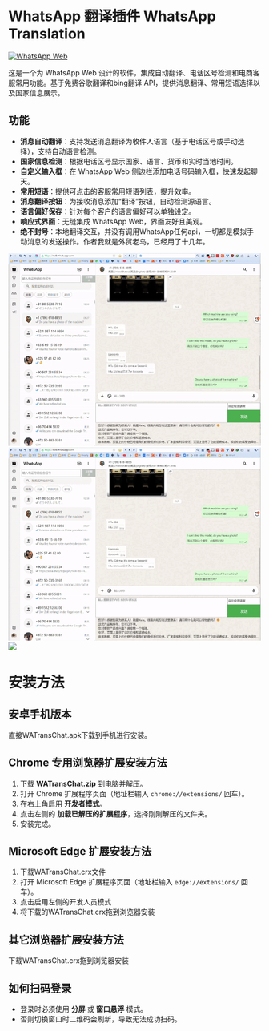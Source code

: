# WhatsApp 翻译插件 WhatsApp Translation


[![WhatsApp Web](https://img.shields.io/badge/WhatsApp-Web-green.svg)](https://web.whatsapp.com/)

这是一个为 WhatsApp Web 设计的软件，集成自动翻译、电话区号检测和电商客服常用功能。基于免费谷歌翻译和bing翻译 API，提供消息翻译、常用短语选择以及国家信息展示。

## 功能

- **消息自动翻译**：支持发送消息翻译为收件人语言（基于电话区号或手动选择），支持自动语言检测。
- **国家信息检测**：根据电话区号显示国家、语言、货币和实时当地时间。
- **自定义输入框**：在 WhatsApp Web 侧边栏添加电话号码输入框，快速发起聊天。
- **常用短语**：提供可点击的客服常用短语列表，提升效率。
- **消息翻译按钮**：为接收消息添加“翻译”按钮，自动检测源语言。
- **语言偏好保存**：针对每个客户的语言偏好可以单独设定。
- **响应式界面**：无缝集成 WhatsApp Web，界面友好且美观。
- **绝不封号**：本地翻译交互，并没有调用WhatsApp任何api，一切都是模拟手动消息的发送操作。作者我就是外贸老鸟，已经用了十几年。
  
![自动翻译演示](https://github.com/zla5/WhatsappTranslate/blob/edee77a23dc79349c8ab68623c2f014ddc5ac6ae/%E8%87%AA%E5%8A%A8%E7%BF%BB%E8%AF%91%E6%BC%94%E7%A4%BA.gif)
![输入文字自动翻译演示](https://github.com/zla5/WhatsappTranslate/blob/edee77a23dc79349c8ab68623c2f014ddc5ac6ae/%E8%BE%93%E5%85%A5%E6%96%87%E5%AD%97%E8%87%AA%E5%8A%A8%E7%BF%BB%E8%AF%91%E6%BC%94%E7%A4%BA.gif)
![](https://github.com/zla5/WATransChat/blob/66312851eb810476db44f1119ae7f08ef47c5307/Screenshot_2025-10-05-21-05-54-620_com.example.wa.jpg
)
# 安装方法

## 安卓手机版本
直接WATransChat.apk下载到手机进行安装。

## Chrome 专用浏览器扩展安装方法
1. 下载 **WATransChat.zip** 到电脑并解压。
2. 打开 Chrome 扩展程序页面（地址栏输入 `chrome://extensions/` 回车）。
3. 在右上角启用 **开发者模式**。
4. 点击左侧的 **加载已解压的扩展程序**，选择刚刚解压的文件夹。
5. 安装完成。

## Microsoft Edge 扩展安装方法
1. 下载WATransChat.crx文件
2. 打开 Microsoft Edge 扩展程序页面（地址栏输入 `edge://extensions/` 回车）。
3. 点击启用左侧的开发人员模式
4. 将下载的WATransChat.crx拖到浏览器安装


## 其它浏览器扩展安装方法
下载WATransChat.crx拖到浏览器安装

## 如何扫码登录
- 登录时必须使用 **分屏** 或 **窗口悬浮** 模式。  
- 否则切换窗口时二维码会刷新，导致无法成功扫码。
